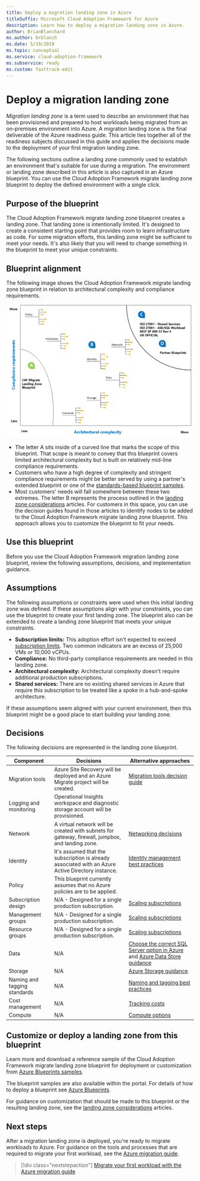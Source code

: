 ```yaml
---
title: Deploy a migration landing zone in Azure
titleSuffix: Microsoft Cloud Adoption Framework for Azure
description: Learn how to deploy a migration landing zone in Azure.
author: BrianBlanchard
ms.author: brblanch
ms.date: 5/19/2019
ms.topic: conceptual
ms.service: cloud-adoption-framework
ms.subservice: ready
ms.custom: fasttrack-edit
---
```


# Deploy a migration landing zone

*Migration landing zone* is a term used to describe an environment that has been provisioned and prepared to host workloads being migrated from an on-premises environment into Azure. A migration landing zone is the final deliverable of the Azure readiness guide. This article ties together all of the readiness subjects discussed in this guide and applies the decisions made to the deployment of your first migration landing zone.

The following sections outline a landing zone commonly used to establish an environment that's suitable for use during a migration. The environment or landing zone described in this article is also captured in an Azure blueprint. You can use the Cloud Adoption Framework migrate landing zone blueprint to deploy the defined environment with a single click.

## Purpose of the blueprint

The Cloud Adoption Framework migrate landing zone blueprint creates a landing zone. That landing zone is intentionally limited. It's designed to create a consistent starting point that provides room to learn infrastructure as code. For some migration efforts, this landing zone might be sufficient to meet your needs. It's also likely that you will need to change something in the blueprint to meet your unique constraints.

## Blueprint alignment

The following image shows the Cloud Adoption Framework migrate landing zone blueprint in relation to architectural complexity and compliance requirements.

![Blueprint alignment](../../_images/ready/blueprint-overview.png)

- The letter A sits inside of a curved line that marks the scope of this blueprint. That scope is meant to convey that this blueprint covers limited architectural complexity but is built on relatively mid-line compliance requirements.
- Customers who have a high degree of complexity and stringent compliance requirements might be better served by using a partner's extended blueprint or one of the [standards-based blueprint samples](https://docs.microsoft.com/azure/governance/blueprints/samples/).
- Most customers' needs will fall somewhere between these two extremes. The letter B represents the process outlined in the [landing zone considerations](../considerations/index.md) articles. For customers in this space, you can use the decision guides found in those articles to identify nodes to be added to the Cloud Adoption Framework migrate landing zone blueprint. This approach allows you to customize the blueprint to fit your needs.

## Use this blueprint

Before you use the Cloud Adoption Framework migration landing zone blueprint, review the following assumptions, decisions, and implementation guidance.

## Assumptions

The following assumptions or constraints were used when this initial landing zone was defined. If these assumptions align with your constraints, you can use the blueprint to create your first landing zone. The blueprint also can be extended to create a landing zone blueprint that meets your unique constraints.

- **Subscription limits:** This adoption effort isn't expected to exceed [subscription limits](https://docs.microsoft.com/azure/azure-subscription-service-limits). Two common indicators are an excess of 25,000 VMs or 10,000 vCPUs.
- **Compliance:** No third-party compliance requirements are needed in this landing zone.
- **Architectural complexity:** Architectural complexity doesn't require additional production subscriptions.
- **Shared services:** There are no existing shared services in Azure that require this subscription to be treated like a spoke in a hub-and-spoke architecture.

If these assumptions seem aligned with your current environment, then this blueprint might be a good place to start building your landing zone.

## Decisions

The following decisions are represented in the landing zone blueprint.

| Component | Decisions | Alternative approaches |
|---------|---------|---------|
|Migration tools|Azure Site Recovery will be deployed and an Azure Migrate project will be created.|[Migration tools decision guide](../../decision-guides/migrate-decision-guide/index.md)|
|Logging and monitoring|Operational Insights workspace and diagnostic storage account will be provisioned.|         |
|Network|A virtual network will be created with subnets for gateway, firewall, jumpbox, and landing zone.|[Networking decisions](../considerations/network-decisions.md)|
|Identity|It's assumed that the subscription is already associated with an Azure Active Directory instance.|[Identity management best practices](https://docs.microsoft.com/azure/security/azure-security-identity-management-best-practices?toc=https://docs.microsoft.com/azure/cloud-adoption-framework/toc.json&bc=https://docs.microsoft.com/azure/cloud-adoption-framework/bread/toc.json)         |
|Policy|This blueprint currently assumes that no Azure policies are to be applied.|         |
|Subscription design|N/A - Designed for a single production subscription.|[Scaling subscriptions](../considerations/scaling-subscriptions.md)|
|Management groups|N/A - Designed for a single production subscription.|[Scaling subscriptions](../considerations/scaling-subscriptions.md)         |
|Resource groups|N/A - Designed for a single production subscription.|[Scaling subscriptions](../considerations/scaling-subscriptions.md)         |
|Data|N/A|[Choose the correct SQL Server option in Azure](https://docs.microsoft.com/azure/sql-database/sql-database-paas-vs-sql-server-iaas?toc=https://docs.microsoft.com/azure/architecture/toc.json&bc=https://docs.microsoft.com/azure/architecture/bread/toc.json) and [Azure Data Store guidance](https://docs.microsoft.com/azure/architecture/guide/technology-choices/data-store-overview) |
|Storage|N/A|[Azure Storage guidance](../considerations/storage-guidance.md)         |
|Naming and tagging standards|N/A|[Naming and tagging best practices](../considerations/naming-and-tagging.md)         |
|Cost management|N/A|[Tracking costs](../azure-best-practices/track-costs.md)|
|Compute|N/A|[Compute options](../considerations/compute-decisions.md)|

## Customize or deploy a landing zone from this blueprint

Learn more and download a reference sample of the Cloud Adoption Framework migrate landing zone blueprint for deployment or customization from [Azure Blueprints samples](https://docs.microsoft.com/azure/governance/blueprints/samples).

The blueprint samples are also available within the portal. For details of how to deploy a blueprint see [Azure Blueprints](./govern-org-compliance.md?tabs=azureblueprints#create-a-blueprint).

For guidance on customization that should be made to this blueprint or the resulting landing zone, see the [landing zone considerations](../considerations/index.md) articles.

## Next steps

After a migration landing zone is deployed, you're ready to migrate workloads to Azure.
For guidance on the tools and processes that are required to migrate your first workload, see the [Azure migration guide](../../migrate/azure-migration-guide/index.md).

> [!div class="nextstepaction"]
> [Migrate your first workload with the Azure migration guide](../../migrate/azure-migration-guide/index.md)
